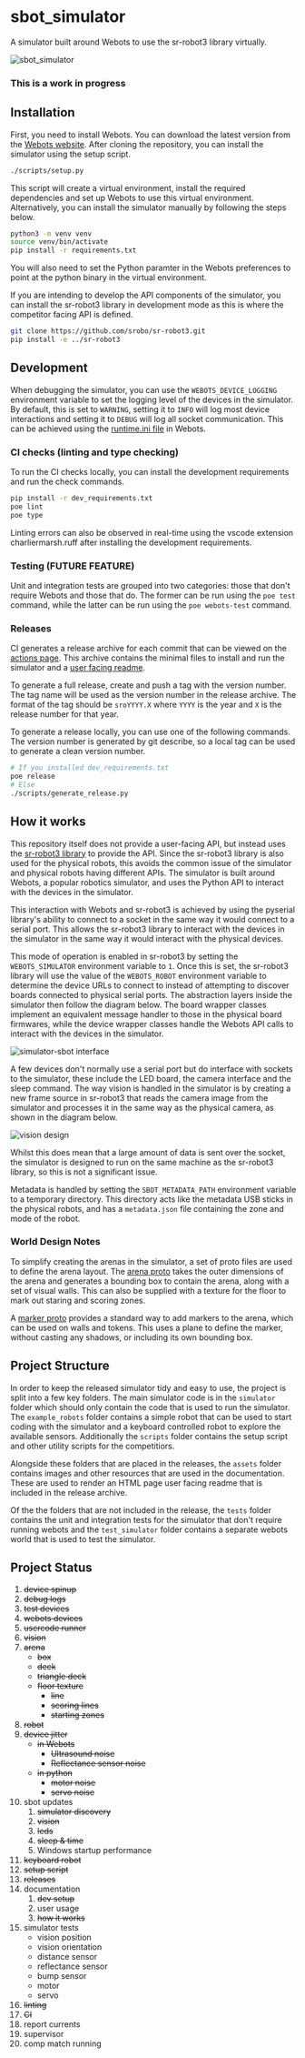 # sbot_simulator
A simulator built around Webots to use the sr-robot3 library virtually.

![sbot_simulator](assets/arena_overview.jpg)

### This is a work in progress

## Installation

First, you need to install Webots. You can download the latest version from the [Webots website](https://cyberbotics.com/#download).
After cloning the repository, you can install the simulator using the setup script.
```bash
./scripts/setup.py
```
This script will create a virtual environment, install the required dependencies and set up Webots to use this virtual environment.
Alternatively, you can install the simulator manually by following the steps below.
```bash
python3 -m venv venv
source venv/bin/activate
pip install -r requirements.txt
```
You will also need to set the Python paramter in the Webots preferences to point at the python binary in the virtual environment.

If you are intending to develop the API components of the simulator, you can install the sr-robot3 library in development mode as this is where the competitor facing API is defined.
```bash
git clone https://github.com/srobo/sr-robot3.git
pip install -e ../sr-robot3
```

## Development

When debugging the simulator, you can use the `WEBOTS_DEVICE_LOGGING` environment variable to set the logging level of the devices in the simulator.
By default, this is set to `WARNING`, setting it to `INFO` will log most device interactions and setting it to `DEBUG` will log all socket communication.
This can be achieved using the [runtime.ini file](https://cyberbotics.com/doc/guide/controller-programming#environment-variables) in Webots.

### CI checks (linting and type checking)
To run the CI checks locally, you can install the development requirements and run the check commands.
```bash
pip install -r dev_requirements.txt
poe lint
poe type
```

Linting errors can also be observed in real-time using the vscode extension charliermarsh.ruff after installing the development requirements.

### Testing (__FUTURE FEATURE__)

Unit and integration tests are grouped into two categories: those that don't require Webots and those that do.
The former can be run using the `poe test` command, while the latter can be run using the `poe webots-test` command.

### Releases

CI generates a release archive for each commit that can be viewed on the [actions page](https://github.com/sourcebots/sbot_simulator/actions/workflows/check.yml).
This archive contains the minimal files to install and run the simulator and a [user facing readme](assets/user_readme.md).

To generate a full release, create and push a tag with the version number.
The tag name will be used as the version number in the release archive.
The format of the tag should be `sroYYYY.X` where `YYYY` is the year and `X` is the release number for that year.

To generate a release locally, you can use one of the following commands. The version number is generated by git describe, so a local tag can be used to generate a clean version number.
```bash
# If you installed dev_requirements.txt
poe release
# Else
./scripts/generate_release.py
```

## How it works

This repository itself does not provide a user-facing API, but instead uses the [sr-robot3 library](https://github.com/srobo/sr-robot3) to provide the API.
Since the sr-robot3 library is also used for the physical robots, this avoids the common issue of the simulator and physical robots having different APIs.
The simulator is built around Webots, a popular robotics simulator, and uses the Python API to interact with the devices in the simulator.

This interaction with Webots and sr-robot3 is achieved by using the pyserial library's ability to connect to a socket in the same way it would connect to a serial port. This allows the sr-robot3 library to interact with the devices in the simulator in the same way it would interact with the physical devices.

This mode of operation is enabled in sr-robot3 by setting the `WEBOTS_SIMULATOR` environment variable to `1`. Once this is set, the sr-robot3 library will use the value of the `WEBOTS_ROBOT` environment variable to determine the device URLs to connect to instead of attempting to discover boards connected to physical serial ports. The abstraction layers inside the simulator then follow the diagram below. The board wrapper classes implement an equivalent message handler to those in the physical board firmwares, while the device wrapper classes handle the Webots API calls to interact with the devices in the simulator.

![simulator-sbot interface](assets/simulator-design.png)

A few devices don't normally use a serial port but do interface with sockets to the simulator, these include the LED board, the camera interface and the sleep command. The way vision is handled in the simulator is by creating a new frame source in sr-robot3 that reads the camera image from the simulator and processes it in the same way as the physical camera, as shown in the diagram below.

![vision design](assets/vision-interface.png)

Whilst this does mean that a large amount of data is sent over the socket, the simulator is designed to run on the same machine as the sr-robot3 library, so this is not a significant issue.

Metadata is handled by setting the `SBOT_METADATA_PATH` environment variable to a temporary directory. This directory acts like the metadata USB sticks in the physical robots, and has a `metadata.json` file containing the zone and mode of the robot.

### World Design Notes

To simplify creating the arenas in the simulator, a set of proto files are used to define the arena layout.
The [arena proto](simulator/protos/arena/Arena.proto) takes the outer dimensions of the arena and generates a bounding box to contain the arena, along with a set of visual walls.
This can also be supplied with a texture for the floor to mark out staring and scoring zones.

A [marker proto](simulator/protos/props/Marker.proto) provides a standard way to add markers to the arena, which can be used on walls and tokens.
This uses a plane to define the marker, without casting any shadows, or including its own bounding box.

## Project Structure

In order to keep the released simulator tidy and easy to use, the project is split into a few key folders. The main simulator code is in the `simulator` folder which should only contain the code that is used to run the simulator. The `example_robots` folder contains a simple robot that can be used to start coding with the simulator and a keyboard controlled robot to explore the available sensors. Additionally the `scripts` folder contains the setup script and other utility scripts for the competitiors.

Alongside these folders that are placed in the releases, the `assets` folder contains images and other resources that are used in the documentation. These are used to render an HTML page user facing readme that is included in the release archive.

Of the the folders that are not included in the release, the `tests` folder contains the unit and integration tests for the simulator that don't require running webots and the `test_simulator` folder contains a separate webots world that is used to test the simulator.

## Project Status

1. ~~device spinup~~
2. ~~debug logs~~
3. ~~test devices~~
4. ~~webots devices~~
5. ~~usercode runner~~
6. ~~vision~~
7. ~~arena~~
    - ~~box~~
    - ~~deck~~
    - ~~triangle deck~~
    - ~~floor texture~~
        - ~~line~~
        - ~~scoring lines~~
        - ~~starting zones~~
8. ~~robot~~
9. ~~device jitter~~
    - ~~in Webots~~
        - ~~Ultrasound noise~~
        - ~~Reflectance sensor noise~~
    - ~~in python~~
        - ~~motor noise~~
        - ~~servo noise~~
10. sbot updates
    1. ~~simulator discovery~~
    2. ~~vision~~
    3. ~~leds~~
    4. ~~sleep & time~~
    5. Windows startup performance
11. ~~keyboard robot~~
12. ~~setup script~~
13. ~~releases~~
14. documentation
    1. ~~dev setup~~
    2. user usage
    3. ~~how it works~~
15. simulator tests
    - vision position
    - vision orientation
    - distance sensor
    - reflectance sensor
    - bump sensor
    - motor
    - servo
16. ~~linting~~
17. ~~CI~~
18. report currents
19. supervisor
20. comp match running
